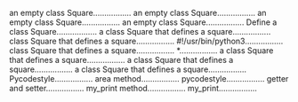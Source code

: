 an empty class Square.................
an empty class Square.................
an empty class Square.................
an empty class Square.................
Define a class Square..................
a class Square that defines a square.................
class Square that defines a square.................
#!/usr/bin/python3.................
class Square that defines a square.................
*.................
a class Square that defines a square.................
a class Square that defines a square.................
a class Square that defines a square.................
Pycodestyle.................
area method.................
pycodestyle.................
getter and setter.................
my_print method.................
my_print.................
